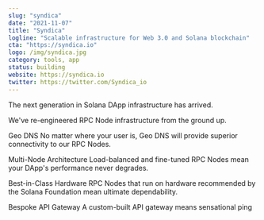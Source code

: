 ```yaml
---
slug: "syndica"
date: "2021-11-07"
title: "Syndica"
logline: "Scalable infrastructure for Web 3.0 and Solana blockchain"
cta: "https://syndica.io"
logo: /img/syndica.jpg
category: tools, app
status: building
website: https://syndica.io
twitter: https://twitter.com/Syndica_io
---
```


The next generation in Solana DApp infrastructure has arrived.

We've re-engineered RPC Node infrastructure from the ground up.

Geo DNS
No matter where your user is, Geo DNS will provide superior connectivity to our RPC Nodes.

Multi-Node Architecture
Load-balanced and fine-tuned RPC Nodes mean your DApp's performance never degrades.

Best-in-Class Hardware
RPC Nodes that run on hardware recommended by the Solana Foundation mean ultimate dependability.

Bespoke API Gateway
A custom-built API gateway means sensational ping

